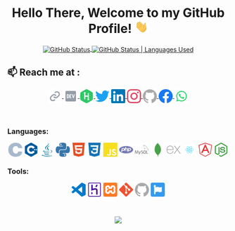 <div align="center">

  # Hello There, Welcome to my GitHub Profile! <img src="https://github.com/ABSphreak/ABSphreak/blob/master/gifs/Hi.gif" width="30">
  <p align="center" style="disply:flex; justify-content: center; align-items: center; margin: 20px auto !important; ">
    <a href="https://github.com/prasad-medisetti">
      <img align="center" alt="GitHub Status"  src="https://github-readme-stats.vercel.app/api?username=prasad-medisetti&theme=dark&show_icons=true" />
    </a>
    <a href="https://github.com/prasad-medisetti">
      <img align="center" alt="GitHub Status | Languages Used" src="https://github-readme-stats.vercel.app/api/top-langs/?username=prasad-medisetti&show_icons=true&theme=dark" />
    </a>
  </p>
 
</div>  


  ## 📫 Reach me at : 
  
  <p align="center">
    <a href="https://prasad-medisetti.herokuapp.com/" target="blank">
      <img align="center" alt="Prasad Medisetti | Website" width="32" src="images/SVG/link.svg" />
    </a>
    <a href="https://dev.to/prasad_medisetti">
      <img align="center" src="images/SVG/dev-dot-to.svg" alt="Prasad Medisetti | DEV Community" width="32">
    </a>
    <a href="https://www.hackerrank.com/Prasad_Medisetti" target="blank">
      <img align="center" src="images/SVG/hackerrank.svg" alt="Prasad Medisetti | HackerRAnk" width="32" />
    </a>
    <a href="https://twitter.com/Prasad_M_961">
      <img align="center" alt="Prasad Medisetti | Twitter" width="32" src="images/SVG/twitter.svg" />
    </a>
    <a href="https://www.linkedin.com/in/prasad-medisetti-762374180/">
      <img align="center" alt="Prasad Medisetti | LinkedIn" width="32" src="images/SVG/linkedin.svg" />
    </a>
    <a href="https://www.instagram.com/_prasad.medisetti_/">
      <img align="center" alt="Prasad Medisetti | Instagram" width="32" src="images/SVG/instagram.svg" />
    </a>
    <a href="https://github.com/Prasad-Medisetti">
      <img align="center" alt="Prasad Medisetti | GitHub" width="32" src="images/SVG/github.svg" />
    </a>
    <a href="https://www.facebook.com/prasad.medisetti.961">
      <img align="center" alt="Prasad Medisetti | Facebook" width="32" src="images/SVG/facebook.svg" />
    </a>
    <a href="https://api.whatsapp.com/send?phone=+919666502388">
      <img align="center" alt="Prasad Medisetti | WhatsApp" width="32" src="images/SVG/whatsapp.svg" />
    </a>
  </p>

  <!--
     [//]: # ([<img align="left" alt="Prasad Medisetti | Website" width="32" src="images/SVG/link.svg" />][website])
      [<img align="left" alt="Prasad Medisetti | Twitter" width="32" src="images/SVG/twitter.svg" />][twitter]
      [<img align="left" alt="Prasad Medisetti | LinkedIn" width="32" src="images/SVG/linkedin.svg" />][linkedin]
      [<img align="left" alt="Prasad Medisetti | Instagram" width="32" src="images/SVG/instagram.svg" />][instagram]
      [<img align="left" alt="Prasad Medisetti | GitHub" width="32" src="images/SVG/github.svg" />][github]
      [<img align="left" alt="Prasad Medisetti | Facebook" width="32" src="images/SVG/facebook.svg" />][facebook]
      [<img align="left" alt="Prasad Medisetti | WhatsApp" width="32" src="images/SVG/whatsapp.svg" />][whatsapp]
  -->

  <br />

  ### Languages:
  <p align="center">
    <img align="center" alt="C" width="32" src="images/SVG/c.svg" />
    <img align="center" alt="C++" width="32" src="images/SVG/cplusplus.svg" />
    <img align="center" alt="Java" width="32" src="images/SVG/java.svg" />
    <img align="center" alt="Python" width="32" src="images/SVG/python.svg" />
    <img align="center" alt="HTML5" width="32" src="images/SVG/html5.svg" />
    <img align="center" alt="CSS3" width="32" src="images/SVG/css3.svg" />
    <img align="center" alt="JavaScript" width="32" src="images/SVG/javascript.svg" />	
    <img align="center" alt="PHP" width="32" src="images/SVG/php.svg" />
    <img align="center" alt="MySQL" width="32" src="images/SVG/mysql.svg" />
    <img align="center" alt="MongoDB" width="32" src="images/SVG/mongodb.svg" />
    <img align="center" alt="ExpressJS" width="32" src="images/SVG/express.svg" />
    <img align="center" alt="ReactJS" width="32" src="images/SVG/react.svg" />
    <img align="center" alt="AngularJS" width="32" src="images/SVG/angularjs.svg" />
    <img align="center" alt="NodeJS" width="32" src="images/SVG/node-dot-js.svg" />
  </p>

  ### Tools:
  
  <p align="center">
    <img align="center" alt="Visual Studio Code" width="32" src="images/SVG/visualstudiocode.svg" />
    <img align="center" alt="XAMPP" width="32" src="images/SVG/heroku.svg" />
    <img align="center" alt="Heroku" width="32" src="images/SVG/xampp.svg" />
    <img align="center" alt="Git" width="32" src="images/SVG/git.svg" />
    <img align="center" alt="GitHub" width="32" src="images/SVG/github.svg" />
    <img align="center" alt="Font Awesome" width="32" src="images/SVG/fontawesome.svg" />	
  </p>
  <br />
  
  <p align="center">
  <a href="https://github.com/prasad-medisetti/"><img src="https://komarev.com/ghpvc/?username=prasad-medisetti&label=PROFILE+VIEWS"/></a>
  <!--     <b>Profile Visitor Count</b>
    <br />
    <a href="https://github.com/prasad-medisetti/">
      <img align="center" src="https://hitcounter.pythonanywhere.com/count/tag.svg?url=https%3A%2F%2Fgithub.com%2Fprasad-medisetti">
    </a> -->
  </p>

  <!--
  <p align="center"> 
    <i><b>Profile Visitor Count</b></i><br>
    <img align="center" src="https://profile-counter.glitch.me/prasad-medisetti/count.svg" />
  </p>
  -->

[website]: https://prasad-medisetti.herokuapp.com/
[twitter]: https://twitter.com/Prasad_M_961
[instagram]: https://www.instagram.com/_prasad.medisetti_/
[linkedin]: https://www.linkedin.com/in/prasad-medisetti-762374180/'
[github]: https://github.com/Prasad-Medisetti
[facebook]: https://www.facebook.com/prasad.medisetti.961
[whatsapp]: https://api.whatsapp.com/send?phone=+919666502388
